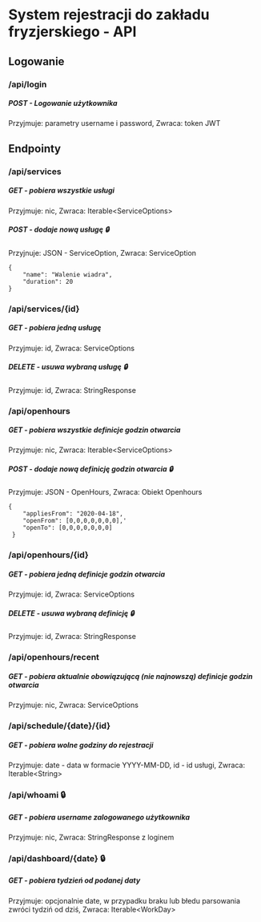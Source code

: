 # System rejestracji do zakładu fryzjerskiego - API

## Logowanie
### /api/login
##### POST - Logowanie użytkownika
Przyjmuje: parametry username i password, Zwraca: token JWT

## Endpointy

### /api/services
##### GET - pobiera wszystkie usługi
Przyjmuje: nic, Zwraca: Iterable\<ServiceOptions>
##### POST - dodaje nową usługę :lock:
Przyjnuje: JSON - ServiceOption, Zwraca: ServiceOption
```
{
    "name": "Walenie wiadra",
    "duration": 20
}
```
### /api/services/{id} 
##### GET - pobiera jedną usługę
Przyjmuje: id, Zwraca: ServiceOptions

##### DELETE - usuwa wybraną usługę :lock:
Przyjmuje: id, Zwraca: StringResponse

### /api/openhours
##### GET - pobiera wszystkie definicje godzin otwarcia
Przyjmuje: nic, Zwraca: Iterable\<ServiceOptions>
##### POST - dodaje nową definicję godzin otwarcia :lock:
Przyjmuje: JSON - OpenHours, Zwraca: Obiekt Openhours
```
{
 	"appliesFrom": "2020-04-18",
 	"openFrom": [0,0,0,0,0,0,0],'
 	"openTo": [0,0,0,0,0,0,0]
 } 
```
### /api/openhours/{id}
##### GET - pobiera jedną definicje godzin otwarcia
Przyjmuje: id, Zwraca: ServiceOptions
##### DELETE - usuwa wybraną definicję :lock:
Przyjmuje: id, Zwraca: StringResponse
### /api/openhours/recent
##### GET - pobiera aktualnie obowiązującą (nie najnowszą) definicje godzin otwarcia
Przyjmuje: nic, Zwraca: ServiceOptions

### /api/schedule/{date}/{id}
##### GET - pobiera wolne godziny do rejestracji 
Przyjmuje: date - data w formacie YYYY-MM-DD, id - id usługi, Zwraca: Iterable\<String>

### /api/whoami :lock:
##### GET - pobiera username zalogowanego użytkownika
Przyjmuje: nic, Zwraca: StringResponse z loginem

### /api/dashboard/{date} :lock:
##### GET - pobiera tydzień od podanej daty
Przyjmuje: opcjonalnie date, w przypadku braku lub błedu parsowania zwróci tydziń od dziś, Zwraca: Iterable\<WorkDay>


